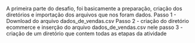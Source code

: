 A primeira parte do desafio, foi basicamente a preparação, criação dos diretórios e 
importação dos arquivos que nos foram dados.
Passo 1 - Download do arquivo dados_de_vendas.csv 
Passo 2 - criação do diretório ecommerce e inserção do arquivo dados_de_vendas.csv nele
passo 3 - criação de um diretório que contem todas as etapas da atividade

